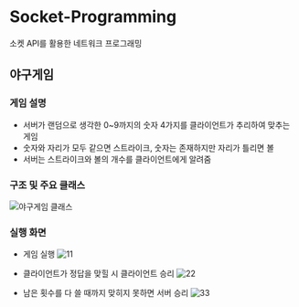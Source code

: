 # Socket-Programming
소켓 API를 활용한 네트워크 프로그래밍 

## 야구게임 
### 게임 설명
- 서버가 랜덤으로 생각한 0~9까지의 숫자 4가지를 클라이언트가 추리하여 맞추는 게임
- 숫자와 자리가 모두 같으면 스트라이크, 숫자는 존재하지만 자리가 틀리면 볼
- 서버는 스트라이크와 볼의 개수를 클라이언트에게 알려줌 

### 구조 및 주요 클래스 
 ![야구게임 클래스](https://user-images.githubusercontent.com/52234053/92568449-28c41780-f2ba-11ea-8307-5960190d8e2b.png)
 
### 실행 화면
 - 게임 실행 
 ![11](https://user-images.githubusercontent.com/52234053/92569948-34b0d900-f2bc-11ea-96b0-a5a4b8f208fe.png)
 
 - 클라이언트가 정답을 맞힐 시 클라이언트 승리
 ![22](https://user-images.githubusercontent.com/52234053/92569951-37133300-f2bc-11ea-8f29-769b8380136a.png)
 
 - 남은 횟수를 다 쓸 때까지 맞히지 못하면 서버 승리 
 ![33](https://user-images.githubusercontent.com/52234053/92569955-38446000-f2bc-11ea-893a-418672544f67.png)
